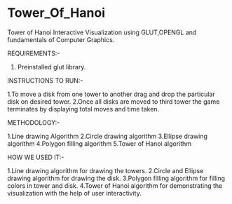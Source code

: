 # Tower_Of_Hanoi
Tower of Hanoi Interactive Visualization using GLUT,OPENGL and fundamentals of Computer Graphics. 

REQUIREMENTS:-

1. Preinstalled glut library.

INSTRUCTIONS TO RUN:-

1.To move a disk from one tower to another drag and drop the particular disk on desired tower.
2.Once all disks are moved to third tower the game terminates by displaying total moves and time taken.

METHODOLOGY:-

1.Line drawing Algorithm
2.Circle drawing algorithm
3.Ellipse drawing algorithm
4.Polygon filling algorithm
5.Tower of Hanoi algorithm

HOW WE USED IT:-

1.Line drawing algorithm for drawing the towers.
2.Circle and Ellipse drawing algorithm for drawing the disk.
3.Polygon filling algorithm for filling colors in tower and disk.
4.Tower of Hanoi algorithm for demonstrating the visualization with the help of user interactivity.
